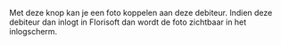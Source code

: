 Met deze knop kan je een foto koppelen aan deze debiteur. Indien deze debiteur dan inlogt in Florisoft dan wordt de foto zichtbaar in het inlogscherm.